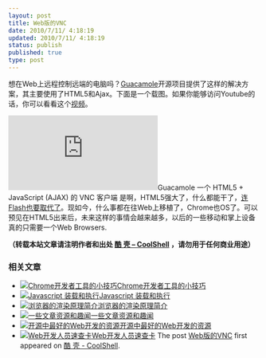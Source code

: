 ```yaml
---
layout: post
title: Web版的VNC
date: 2010/7/11/ 4:18:19
updated: 2010/7/11/ 4:18:19
status: publish
published: true
type: post
---
```


想在Web上远程控制远端的电脑吗？[Guacamole](http://guacamole.sourceforge.net/)开源项目提供了这样的解决方案，其主要使用了HTML5和Ajax。下面是一个载图。如果你能够访问Youtube的话，你可以看看这个[视频](http://www.youtube.com/watch?v=Oag4EUlpL4c&feature=player_embedded)。


[![](http://sourceforge.net/dbimage.php?id=256624 "Guacamole")](http://guacamole.sourceforge.net/)Guacamole 一个 HTML5 + JavaScript (AJAX) 的 VNC 客户端
是啊，HTML5强大了，什么都能干了，[连Flash也要取代了](https://coolshell.cn/articles/2497.html)。现如今，什么事都在往Web上移植了，Chrome也OS了。可以预见在HTML5出来后，未来这样的事情会越来越多，以后的一些移动和掌上设备真的只需要一个Web Browsers.



**（转载本站文章请注明作者和出处 [酷 壳 – CoolShell](https://coolshell.cn/) ，请勿用于任何商业用途）**



### 相关文章

* [![Chrome开发者工具的小技巧](https://coolshell.cn/wp-content/uploads/2017/01/pretty-code-150x150.gif)](https://coolshell.cn/articles/17634.html)[Chrome开发者工具的小技巧](https://coolshell.cn/articles/17634.html)
* [![Javascript 装载和执行](https://coolshell.cn/wp-content/uploads/2013/06/javascript-150x150.jpg)](https://coolshell.cn/articles/9749.html)[Javascript 装载和执行](https://coolshell.cn/articles/9749.html)
* [![浏览器的渲染原理简介](https://coolshell.cn/wp-content/uploads/2013/05/Render-Process-150x150.jpg)](https://coolshell.cn/articles/9666.html)[浏览器的渲染原理简介](https://coolshell.cn/articles/9666.html)
* [![一些文章资源和趣闻](https://coolshell.cn/wp-content/uploads/2011/11/stackparts.com_-150x150.png)](https://coolshell.cn/articles/5537.html)[一些文章资源和趣闻](https://coolshell.cn/articles/5537.html)
* [![开源中最好的Web开发的资源](https://coolshell.cn/wp-content/plugins/wordpress-23-related-posts-plugin/static/thumbs/7.jpg)](https://coolshell.cn/articles/4795.html)[开源中最好的Web开发的资源](https://coolshell.cn/articles/4795.html)
* [![Web开发人员速查卡](https://coolshell.cn/wp-content/uploads/2011/02/1128-150x150.jpg)](https://coolshell.cn/articles/3684.html)[Web开发人员速查卡](https://coolshell.cn/articles/3684.html)
The post [Web版的VNC](https://coolshell.cn/articles/2593.html) first appeared on [酷 壳 - CoolShell](https://coolshell.cn).